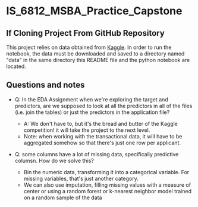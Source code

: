 # IS_6812_MSBA_Practice_Capstone

## If Cloning Project From GitHub Repository

This project relies on data obtained from [Kaggle](https://www.kaggle.com/competitions/home-credit-default-risk/data). In order to run the notebook, the data must be downloaded and saved to a directory named "data" in the same directory this README file and the python notebook are located.
 
## Questions and notes

- Q: In the EDA Assignment when we're exploring the target and predictors, are we supposed to look at all the predictors in all of the files (i.e. join the tables) or just the predictors in the application file?
    - A: We don't have to, but it's the bread and butter of the Kaggle competition! it will take the project to the next level.
    - Note: when working with the transactional data, it will have to be aggregated somehow so that there's just one row per applicant.

- Q: some columns have a lot of missing data, specifically predictive columsn. How do we solve this?
    - Bin the numeric data, transforming it into a categorical variable. For missing variables, that's just another category.
    - We can also use imputation, filling missing values with a measure of center or using a random forest or k-nearest neighbor model trained on a random sample of the data
    


